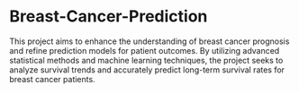 # Breast-Cancer-Prediction
This project aims to enhance the understanding of breast cancer prognosis and refine prediction models for patient outcomes. By utilizing advanced statistical methods and machine learning techniques, the project seeks to analyze survival trends and accurately predict long-term survival rates for breast cancer patients.

